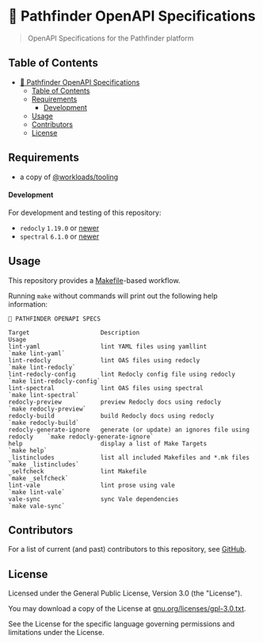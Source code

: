 # 🧭  Pathfinder OpenAPI Specifications

> OpenAPI Specifications for the Pathfinder platform

## Table of Contents

<!-- TOC -->
* [🧭  Pathfinder OpenAPI Specifications](#-pathfinder-openapi-specifications)
  * [Table of Contents](#table-of-contents)
  * [Requirements](#requirements)
      * [Development](#development)
  * [Usage](#usage)
  * [Contributors](#contributors)
  * [License](#license)
<!-- TOC -->

## Requirements

- a copy of [@workloads/tooling](https://github.com/workloads/tooling)

#### Development

For development and testing of this repository:

* `redocly` `1.19.0` or [newer](https://redocly.com/docs/cli/installation)
* `spectral` `6.1.0` or [newer](https://docs.stoplight.io/docs/spectral/b8391e051b7d8-installation)

## Usage

This repository provides a [Makefile](./Makefile)-based workflow.

Running `make` without commands will print out the following help information:

```text
🧭 PATHFINDER OPENAPI SPECS

Target                    Description                                           Usage
lint-yaml                 lint YAML files using yamllint                        `make lint-yaml`
lint-redocly              lint OAS files using redocly                          `make lint-redocly`
lint-redocly-config       lint Redocly config file using redocly                `make lint-redocly-config`
lint-spectral             lint OAS files using spectral                         `make lint-spectral`
redocly-preview           preview Redocly docs using redocly                    `make redocly-preview`
redocly-build             build Redocly docs using redocly                      `make redocly-build`
redocly-generate-ignore   generate (or update) an ignores file using redocly    `make redocly-generate-ignore`
help                      display a list of Make Targets                        `make help`
_listincludes             list all included Makefiles and *.mk files            `make _listincludes`
_selfcheck                lint Makefile                                         `make _selfcheck`
lint-vale                 lint prose using vale                                 `make lint-vale`
vale-sync                 sync Vale dependencies                                `make vale-sync`
```

## Contributors

For a list of current (and past) contributors to this repository, see [GitHub](https://github.com/workloads/pathfinder-openapi-specs/graphs/contributors).

## License

Licensed under the General Public License, Version 3.0 (the "License").

You may download a copy of the License at [gnu.org/licenses/gpl-3.0.txt](https://www.gnu.org/licenses/gpl-3.0.txt).

See the License for the specific language governing permissions and limitations under the License.
